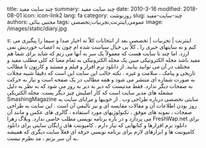title: چند سایت مفید
summary: چند سایت مفید
date: 2010-3-16
modified: 2018-08-01
icon:  icon-link2
lang: fa
category: روزنوشت
slug: چند-سایت-مفید
authors: مجتبی بنائی
tags: عمومی,اینترنت,تجربیات,تخصصی
image: /images/static/diary.jpg

s: اینترنت | تجربیات | تخصصی بعد از انتخابات کلاً نه اخبار صدا و سیما را پیگیری می کنم و نه سایتهای خبری را . کلاً بی خیال سیاست شده ام چون به اعصاب خوردیش نمی ارزد. اما چند تا سایت هست که معمولاً یک سر به آنها می زنم که شاید برای شما هم مفید باشد   مجله الکترونیکی مبین   یک مجله الکترونیکی به تمام معنا که کلی مطلب مفید و مختلف در آن می توانید بیابید. از دانلود نرم افزار و فیلم و مستند و کارتون تا مطالب تاریخی و پیامک ، سلامت و غیره . نکته جالب این سایت این است که دقیقاً شبیه مجلات به صورت شماره ای منتشر می شود و همه مطالب در یک صفحه است و نیاز به حرکت به صفحات دیگر ندارد.  فقط مدتیست که دیر به دیر به روز می شود که به نظر به دلیل مشغله های مدیر سایت است که کار اصلیش چیز دیگر یست.   مجله الکتریکی      SmashingMagazine   سایتی تخصصی درباره طراحی وب . از خوبیها و مزایای سایت به روز بودن اطلاعات آن و مقالات مقایسه ای و نیز تالیفی آن است . این سایت به طراحی صفحات ، نمونه های موفق ، تکنولوژیهای مورد استفاده ، گالری های عکس و مانند آن می پردازد و در باره برنامه نویسی مطلب خاصی ندارد.   وبلاگ زهرا      FreshWap.net   برای دانلود نرم افزارها و کتابهایی که نیاز دارم .   کامپوننت های رایگان   سایتی برای دانلود کامپوننت ها و ابزارهای لازم برای برنامه نویسی حرفه ای    فعلاً سایت دیگری که همیشه به آن سر بزنم ، مد نظرم نیست.